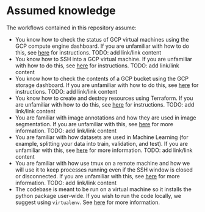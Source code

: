 # Assumed knowledge

The workflows contained in this repository assume:
* You know how to check the status of GCP virtual machines using the GCP compute engine dashboard. If you are unfamiliar with how to do this, see [here]() for instructions. TODO: add link/link content 
* You know how to SSH into a GCP virtual machine. If you are unfamiliar with how to do this, see [here]() for instructions. TODO: add link/link content
* You know how to check the contents of a GCP bucket using the GCP storage dashboard. If you are unfamiliar with how to do this, see [here]() for instructions. TODO: add link/link content 
* You know how to create and destroy resources using Terraform. If you are unfamiliar with how to do this, see [here]() for instructions. TODO: add link/link content 
* You are familiar with image annotations and how they are used in image segmentation. If you are unfamiliar with this, see [here]() for more information. TODO: add link/link content 
* You are familiar with how datasets are used in Machine Learning (for example, splitting your data into train, validation, and test). If you are unfamiliar with this, see [here]() for more information. TODO: add link/link content  
* You are familiar with how use tmux on a remote machine and how we will use it to keep processes running even if the SSH window is closed or disconnected. If you are unfamiliar with this, see [here]() for more information. TODO: add link/link content  
* The codebase is meant to be run on a virtual machine so it installs the python package user-wide. If you wish to run the code locally, we suggest using `virtualenv`. See [here]() for more information.
